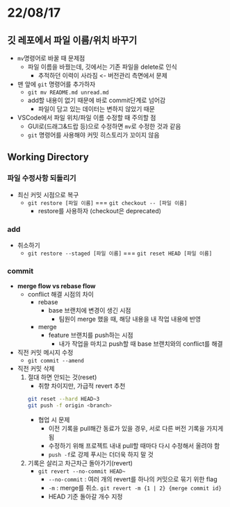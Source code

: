 # 22/08/17

## 깃 레포에서 파일 이름/위치 바꾸기
- `mv`명령어로 바꿀 때 문제점
	- 파일 이름을 바꿨는데, 깃에서는 기존 파일을 delete로 인식
		- 추적하던 이력이 사라짐 <- 버전관리 측면에서 문제
- 맨 앞에 `git` 명령어를 추가하자
	- `git mv README.md unread.md`
	- add할 내용이 없기 때문에 바로 commit단계로 넘어감
		- 파일이 담고 있는 데이터는 변하지 않았기 때문
- VSCode에서 파일 위치/파일 이름 수정할 때 주의할 점
	- GUI로(드래그&드랍 등)으로 수정하면 `mv`로 수정한 것과 같음
	- `git` 명령어를 사용해야 커밋 히스토리가 꼬이지 않음



## Working Directory

### 파일 수정사항 되돌리기
- 최신 커밋 시점으로 복구
	- `git restore [파일 이름]` === `git checkout -- [파일 이름]`
		- restore를 사용하자 (checkout은 deprecated)

### add
- 취소하기
	- `git restore --staged [파일 이름]` === `git reset HEAD [파일 이름]`

### commit 
- **merge flow vs rebase flow**
	- conflict 해결 시점의 차이
		- rebase
			- base 브랜치에 변경이 생긴 시점
				- 팀원이 merge 했을 때, 해당 내용을 내 작업 내용에 반영
		- merge
			- feature 브랜치를 push하는 시점
				- 내가 작업을 마치고 push할 때 base 브랜치와의 conflict를 해결
- 직전 커밋 메시지 수정
	- `git commit --amend`
- 직전 커밋 삭제
	1. 절대 하면 안되는 것(reset)
		- 취향 차이지만, 가급적 revert 추천
		```bash
		git reset --hard HEAD~3
		git push -f origin <branch>
		```
		- 협업 시 문제
			- 이전 기록을 pull해간 동료가 있을 경우, 서로 다른 버전 기록을 가지게 됨
			- 수정하기 위해 프로젝트 내내 pull할 때마다 다시 수정해서 올려야 함
			- `push -f`로 강제 푸시는 더더욱 하지 말 것
	2. 기록은 살리고 차근차근 돌아가기(revert)
		- `git revert --no-commit HEAD~`
			- `--no-commit` : 여러 개의 revert를 하나의 커밋으로 묶기 위한 flag
			- `-m` : merge를 취소. `git revert -m {1 | 2} {merge commit id}`
			- HEAD 기준 돌아갈 개수 지정